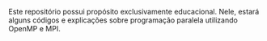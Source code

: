 Este repositório possui propósito exclusivamente educacional. Nele, estará alguns códigos e explicações sobre programação paralela utilizando OpenMP e MPI.
